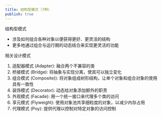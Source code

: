 ```yaml
---
title: 结构型模式（7种）
publish: true
---
```


结构型模式

- 涉及如何组合各种对象以便获得更好、更灵活的结构
- 更多地通过组合与运行期的动态结合来实现更灵活的功能

相关设计模式

1. 适配器模式 (Adapter): 融合两个不兼容的类
2. 桥接模式 (Bridge): 将抽象与实现分离，使其可以独立变化
3. 组合模式 (Composite)): 将对象组成树形结构，让单个对象和组合对象的使用具有一致性
4. 装饰模式 (Decorator): 动态给对象添加额外的职责
5. 外观模式 (Facade): 用一个统一接口来代理多个类的访问
6. 享元模式 (Flyweight): 使用对象池共享细粒度的对象，以减少内存占用
7. 代理模式 (Poy): 提供代理以控制对特定对象的访问控制
